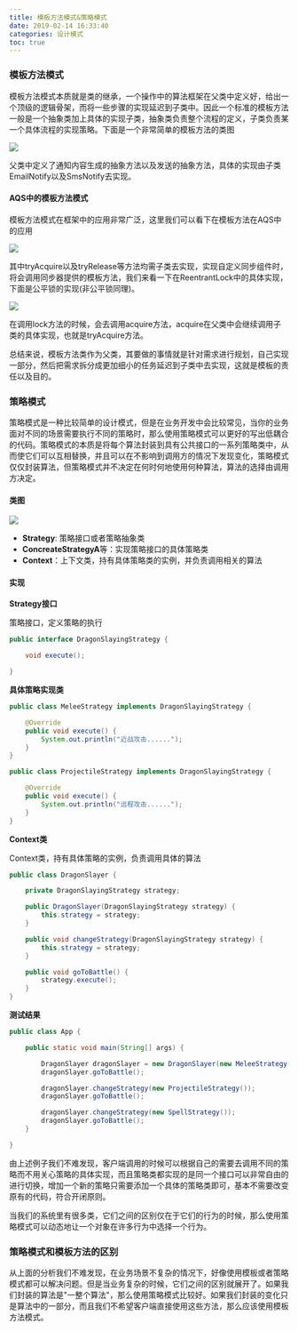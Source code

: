 ```yaml
---
title: 模板方法模式&策略模式
date: 2019-02-14 16:33:40
categories: 设计模式
toc: true
---
```


### 模板方法模式

模板方法模式本质就是类的继承，一个操作中的算法框架在父类中定义好，给出一个顶级的逻辑骨架，而将一些步骤的实现延迟到子类中。因此一个标准的模板方法一般是一个抽象类加上具体的实现子类，抽象类负责整个流程的定义，子类负责某一个具体流程的实现策略。下面是一个非常简单的模板方法的类图

<img src="template.png">

父类中定义了通知内容生成的抽象方法以及发送的抽象方法，具体的实现由子类EmailNotify以及SmsNotify去实现。

#### AQS中的模板方法模式

模板方法模式在框架中的应用非常广泛，这里我们可以看下在模板方法在AQS中的应用

<img src="aqs.png">

其中tryAcquire以及tryRelease等方法均需子类去实现，实现自定义同步组件时，将会调用同步器提供的模板方法，我们来看一下在ReentrantLock中的具体实现，下面是公平锁的实现(非公平锁同理)。

<img src="fairsync.png">

在调用lock方法的时候，会去调用acquire方法，acquire在父类中会继续调用子类的具体实现，也就是tryAcquire方法。

总结来说，模板方法类作为父类，其要做的事情就是针对需求进行规划，自己实现一部分，然后把需求拆分成更加细小的任务延迟到子类中去实现，这就是模板的责任以及目的。

### 策略模式

策略模式是一种比较简单的设计模式，但是在业务开发中会比较常见，当你的业务面对不同的场景需要执行不同的策略时，那么使用策略模式可以更好的写出低耦合的代码。策略模式的本质是将每个算法封装到具有公共接口的一系列策略类中，从而使它们可以互相替换，并且可以在不影响到调用方的情况下发现变化，策略模式仅仅封装算法，但策略模式并不决定在何时何地使用何种算法，算法的选择由调用方决定。

#### 类图

<img src="strategy.jpg">

- **Strategy**: 策略接口或者策略抽象类
- **ConcreateStrategyA**等：实现策略接口的具体策略类
- **Context**：上下文类，持有具体策略类的实例，并负责调用相关的算法

#### 实现

**Strategy接口**

策略接口，定义策略的执行

```java
public interface DragonSlayingStrategy {

    void execute();

}
```

**具体策略实现类**

```java
public class MeleeStrategy implements DragonSlayingStrategy {

    @Override
    public void execute() {
        System.out.println("近战攻击......");
    }
}

public class ProjectileStrategy implements DragonSlayingStrategy {

    @Override
    public void execute() {
        System.out.println("远程攻击......");
    }
}
```

**Context类**

Context类，持有具体策略的实例，负责调用具体的算法

```java
public class DragonSlayer {

    private DragonSlayingStrategy strategy;

    public DragonSlayer(DragonSlayingStrategy strategy) {
        this.strategy = strategy;
    }

    public void changeStrategy(DragonSlayingStrategy strategy) {
        this.strategy = strategy;
    }

    public void goToBattle() {
        strategy.execute();
    }
}
```

**测试结果**

```java
public class App {

    public static void main(String[] args) {

        DragonSlayer dragonSlayer = new DragonSlayer(new MeleeStrategy());
        dragonSlayer.goToBattle();

        dragonSlayer.changeStrategy(new ProjectileStrategy());
        dragonSlayer.goToBattle();

        dragonSlayer.changeStrategy(new SpellStrategy());
        dragonSlayer.goToBattle();
    }

}
```

由上述例子我们不难发现，客户端调用的时候可以根据自己的需要去调用不同的策略而不用关心策略的具体实现，而且策略类都实现的是同一个接口可以非常自由的进行切换，增加一个新的策略只需要添加一个具体的策略类即可，基本不需要改变原有的代码，符合开闭原则。

当我们的系统里有很多类，它们之间的区别仅在于它们的行为的时候，那么使用策略模式可以动态地让一个对象在许多行为中选择一个行为。

### 策略模式和模板方法的区别

从上面的分析我们不难发现，在业务场景不复杂的情况下，好像使用模板或者策略模式都可以解决问题。但是当业务复杂的时候，它们之间的区别就展开了。如果我们封装的算法是"一整个算法"，那么使用策略模式比较好。如果我们封装的变化只是算法中的一部分，而且我们不希望客户端直接使用这些方法，那么应该使用模板方法模式。





